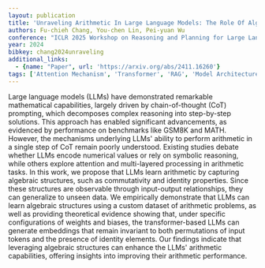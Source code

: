```yaml
---
layout: publication
title: 'Unraveling Arithmetic In Large Language Models: The Role Of Algebraic Structures'
authors: Fu-chieh Chang, You-chen Lin, Pei-yuan Wu
conference: "ICLR 2025 Workshop on Reasoning and Planning for Large Language Models"
year: 2024
bibkey: chang2024unraveling
additional_links:
  - {name: "Paper", url: 'https://arxiv.org/abs/2411.16260'}
tags: ['Attention Mechanism', 'Transformer', 'RAG', 'Model Architecture', 'Prompting', 'Reinforcement Learning', 'Ethics and Bias', 'Pretraining Methods']
---
```

Large language models (LLMs) have demonstrated remarkable mathematical
capabilities, largely driven by chain-of-thought (CoT) prompting, which
decomposes complex reasoning into step-by-step solutions. This approach has
enabled significant advancements, as evidenced by performance on benchmarks
like GSM8K and MATH. However, the mechanisms underlying LLMs' ability to
perform arithmetic in a single step of CoT remain poorly understood. Existing
studies debate whether LLMs encode numerical values or rely on symbolic
reasoning, while others explore attention and multi-layered processing in
arithmetic tasks. In this work, we propose that LLMs learn arithmetic by
capturing algebraic structures, such as commutativity and identity properties.
Since these structures are observable through input-output relationships, they
can generalize to unseen data. We empirically demonstrate that LLMs can learn
algebraic structures using a custom dataset of arithmetic problems, as well as
providing theoretical evidence showing that, under specific configurations of
weights and biases, the transformer-based LLMs can generate embeddings that
remain invariant to both permutations of input tokens and the presence of
identity elements. Our findings indicate that leveraging algebraic structures
can enhance the LLMs' arithmetic capabilities, offering insights into improving
their arithmetic performance.
